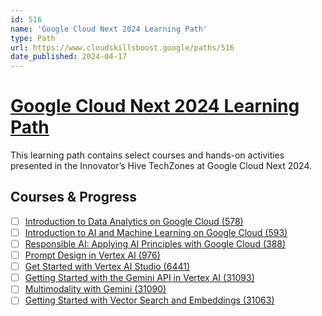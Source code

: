 ```yaml
---
id: 516
name: 'Google Cloud Next 2024 Learning Path'
type: Path
url: https://www.cloudskillsboost.google/paths/516
date_published: 2024-04-17
---
```


# [Google Cloud Next 2024 Learning Path](https://www.cloudskillsboost.google/paths/516)

This learning path contains select courses and hands-on activities presented in the Innovator’s Hive TechZones at Google Cloud Next 2024.

## Courses & Progress

* [ ] [Introduction to Data Analytics on Google Cloud (578)](../courses/Introduction-to-Data-Analytics-on-Google-Cloud.md)
* [ ] [Introduction to AI and Machine Learning on Google Cloud (593)](../courses/Introduction-to-AI-and-Machine-Learning-on-Google-Cloud.md)
* [ ] [Responsible AI: Applying AI Principles with Google Cloud (388)](../courses/Responsible-AI-Applying-AI-Principles-with-Google-Cloud.md)
* [ ] [Prompt Design in Vertex AI (976)](../courses/Prompt-Design-in-Vertex-AI.md)
* [ ] [Get Started with Vertex AI Studio (6441)](../courses/Get-Started-with-Vertex-AI-Studio.md)
* [ ] [Getting Started with the Gemini API in Vertex AI (31093)](../courses/Getting-Started-with-the-Gemini-API-in-Vertex-AI.md)
* [ ] [Multimodality with Gemini (31090)](../courses/Multimodality-with-Gemini.md)
* [ ] [Getting Started with Vector Search and Embeddings (31063)](../courses/Getting-Started-with-Vector-Search-and-Embeddings.md)
